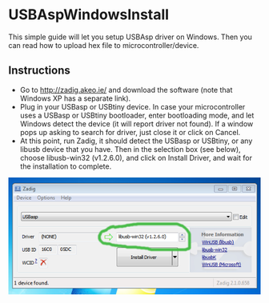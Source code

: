 # USBAspWindowsInstall
This simple guide will let you setup USBAsp driver on Windows. Then you can read how to upload hex file to microcontroller/device.

## Instructions

- Go to http://zadig.akeo.ie/ and download the software (note that Windows XP has a separate link).
- Plug in your USBasp or USBtiny device. In case your microcontroller uses a USBasp or USBtiny bootloader, enter bootloading mode, and let Windows detect the device (it will report driver not found). If a window pops up asking to search for driver, just close it or click on Cancel.
- At this point, run Zadig, it should detect the USBasp or USBtiny, or any libusb device that you have. Then in the selection box (see below), choose libusb-win32 (v1.2.6.0), and click on Install Driver, and wait for the installation to complete.

![Zadig screenshot](/pics/zadig_srceenshot.png)
